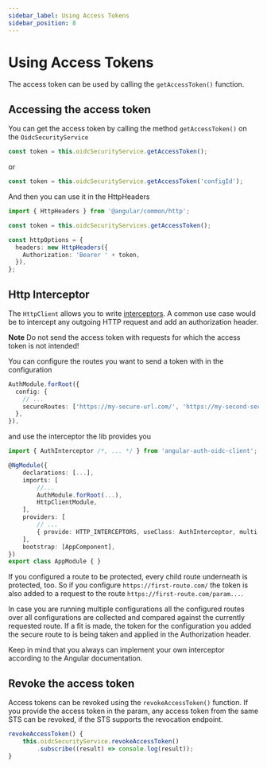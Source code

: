```yaml
---
sidebar_label: Using Access Tokens
sidebar_position: 8
---
```


# Using Access Tokens

The access token can be used by calling the `getAccessToken()` function.

## Accessing the access token

You can get the access token by calling the method `getAccessToken()` on the `OidcSecurityService`

```ts
const token = this.oidcSecurityService.getAccessToken();
```

or

```ts
const token = this.oidcSecurityService.getAccessToken('configId');
```

And then you can use it in the HttpHeaders

```ts
import { HttpHeaders } from '@angular/common/http';

const token = this.oidcSecurityServices.getAccessToken();

const httpOptions = {
  headers: new HttpHeaders({
    Authorization: 'Bearer ' + token,
  }),
};
```

## Http Interceptor

The `HttpClient` allows you to write [interceptors](https://angular.io/guide/http#intercepting-requests-and-responses). A common use case would be to intercept any outgoing HTTP request and add an authorization header.

**Note** Do not send the access token with requests for which the access token is not intended!

You can configure the routes you want to send a token with in the configuration

```ts
AuthModule.forRoot({
  config: {
    // ...
    secureRoutes: ['https://my-secure-url.com/', 'https://my-second-secure-url.com/'],
  },
}),
```

and use the interceptor the lib provides you

```ts
import { AuthInterceptor /*, ... */ } from 'angular-auth-oidc-client';

@NgModule({
    declarations: [...],
    imports: [
        //...
        AuthModule.forRoot(...),
        HttpClientModule,
    ],
    providers: [
        // ...
        { provide: HTTP_INTERCEPTORS, useClass: AuthInterceptor, multi: true },
    ],
    bootstrap: [AppComponent],
})
export class AppModule { }
```

If you configured a route to be protected, every child route underneath is protected, too. So if you configure `https://first-route.com/` the token is also added to a request to the route `https://first-route.com/param...`.

In case you are running multiple configurations all the configured routes over all configurations are collected and compared against the currently requested route. If a fit is made, the token for the configuration you added the secure route to is being taken and applied in the Authorization header.

Keep in mind that you always can implement your own interceptor according to the Angular documentation.

## Revoke the access token

Access tokens can be revoked using the `revokeAccessToken()` function. If you provide the access token in the param, any access token from the same STS can be revoked, if the STS supports the revocation endpoint.

```ts
revokeAccessToken() {
    this.oidcSecurityService.revokeAccessToken()
        .subscribe((result) => console.log(result));
}
```

